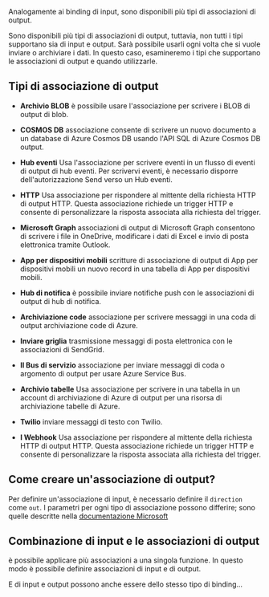 Analogamente ai binding di input, sono disponibili più tipi di associazioni di output.

Sono disponibili più tipi di associazioni di output, tuttavia, non tutti i tipi supportano sia di input e output. Sarà possibile usarli ogni volta che si vuole inviare o archiviare i dati. In questo caso, esamineremo i tipi che supportano le associazioni di output e quando utilizzarle.

## <a name="output-binding-types"></a>Tipi di associazione di output

- **Archivio BLOB** è possibile usare l'associazione per scrivere i BLOB di output di blob.

- **COSMOS DB** associazione consente di scrivere un nuovo documento a un database di Azure Cosmos DB usando l'API SQL di Azure Cosmos DB output.

- **Hub eventi** Usa l'associazione per scrivere eventi in un flusso di eventi di output di hub eventi. Per scrivervi eventi, è necessario disporre dell'autorizzazione Send verso un Hub eventi.

- **HTTP** Usa associazione per rispondere al mittente della richiesta HTTP di output HTTP. Questa associazione richiede un trigger HTTP e consente di personalizzare la risposta associata alla richiesta del trigger.

- **Microsoft Graph** associazioni di output di Microsoft Graph consentono di scrivere i file in OneDrive, modificare i dati di Excel e invio di posta elettronica tramite Outlook.

- **App per dispositivi mobili** scritture di associazione di output di App per dispositivi mobili un nuovo record in una tabella di App per dispositivi mobili.

- **Hub di notifica** è possibile inviare notifiche push con le associazioni di output di hub di notifica.

- **Archiviazione code** associazione per scrivere messaggi in una coda di output archiviazione code di Azure.

- **Inviare griglia** trasmissione messaggi di posta elettronica con le associazioni di SendGrid.

- **Il Bus di servizio** associazione per inviare messaggi di coda o argomento di output per usare Azure Service Bus.

- **Archivio tabelle** Usa associazione per scrivere in una tabella in un account di archiviazione di Azure di output per una risorsa di archiviazione tabelle di Azure.

- **Twilio** inviare messaggi di testo con Twilio.

- **I Webhook** Usa associazione per rispondere al mittente della richiesta HTTP di output HTTP. Questa associazione richiede un trigger HTTP e consente di personalizzare la risposta associata alla richiesta del trigger.

## <a name="how-to-create-an-output-binding"></a>Come creare un'associazione di output?
Per definire un'associazione di input, è necessario definire il `direction` come `out`.
I parametri per ogni tipo di associazione possono differire; sono quelle descritte nella [documentazione Microsoft](https://docs.microsoft.com/azure/azure-functions/functions-triggers-bindings#supported-bindings)

## <a name="combining-input-and-output-bindings"></a>Combinazione di input e le associazioni di output 
è possibile applicare più associazioni a una singola funzione. In questo modo è possibile definire associazioni di input e di output.

E di input e output possono anche essere dello stesso tipo di binding...